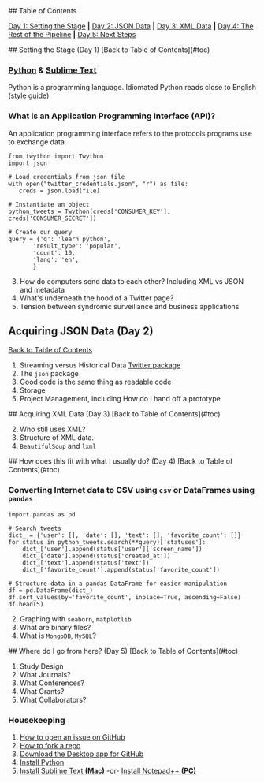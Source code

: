 <div id="#toc"/>
## Table of Contents

 [Day 1: Setting the Stage](#day-1) **|** [Day 2: JSON Data](#day-2) **|** [Day 3: XML Data](#day-3) **|**
[Day 4: The Rest of the Pipeline](#day-4) **|** [Day 5: Next Steps](#day-5) 


<div id="day-1"/>
## Setting the Stage (Day 1)
[Back to Table of Contents](#toc)

### [Python](https://www.python.org/) & [Sublime Text](https://www.sublimetext.com/)

 Python is a programming language. Idiomated Python reads close to English ([style guide]("https://docs.python-guide.org/writing/style/")).



### What is an Application Programming Interface (API)?

 An application programming interface refers to the protocols programs use to exchange data. 
 
 ```
from twython import Twython  
import json

# Load credentials from json file
with open("twitter_credentials.json", "r") as file:  
    creds = json.load(file)

# Instantiate an object
python_tweets = Twython(creds['CONSUMER_KEY'], creds['CONSUMER_SECRET'])

# Create our query
query = {'q': 'learn python',  
        'result_type': 'popular',
        'count': 10,
        'lang': 'en',
        }
 ```

3. How do computers send data to each other? Including XML vs JSON and metadata
4. What's underneath the hood of a Twitter page?
5. Tension between syndromic surveillance and business applications


## Acquiring JSON Data (Day 2)
[Back to Table of Contents](#toc)

1. Streaming versus Historical Data [Twitter package](https://stackabuse.com/accessing-the-twitter-api-with-python/)
2. The `json` package
3. Good code is the same thing as readable code
4. Storage
5. Project Management, including How do I hand off a prototype


<div id="day-3"/>
## Acquiring XML Data (Day 3)
[Back to Table of Contents](#toc)

2. Who still uses XML?
3. Structure of XML data.
4. `BeautifulSoup` and `lxml`

<div id="day-4"/>
## How does this fit with what I usually do? (Day 4)
[Back to Table of Contents](#toc)

### Converting Internet data to CSV using  `csv` or DataFrames using  `pandas` 

```
import pandas as pd

# Search tweets
dict_ = {'user': [], 'date': [], 'text': [], 'favorite_count': []}  
for status in python_tweets.search(**query)['statuses']:  
    dict_['user'].append(status['user']['screen_name'])
    dict_['date'].append(status['created_at'])
    dict_['text'].append(status['text'])
    dict_['favorite_count'].append(status['favorite_count'])

# Structure data in a pandas DataFrame for easier manipulation
df = pd.DataFrame(dict_)  
df.sort_values(by='favorite_count', inplace=True, ascending=False)  
df.head(5)
```

2. Graphing with `seaborn`, `matplotlib`
3. What are binary files? 
4. What is `MongoDB`, `MySQL`?

<div id="day-5"/>
## Where do I go from here? (Day 5)
[Back to Table of Contents](#toc)

1. Study Design
2. What Journals?
3. What Conferences?
4. What Grants?
5. What Collaborators?



### Housekeeping 

 1. [How to open an issue on GitHub](https://help.github.com/en/articles/creating-an-issue)
 1. [How to fork a repo](https://help.github.com/en/articles/fork-a-repo)
 1. [Download the Desktop app for GitHub](https://desktop.github.com/)
 1. [Install Python](https://www.python.org/downloads/)
 1. [Install Sublime Text **(Mac)**](https://www.sublimetext.com/)  -or- [Install Notepad++ **(PC)**](https://notepad-plus-plus.org/)
